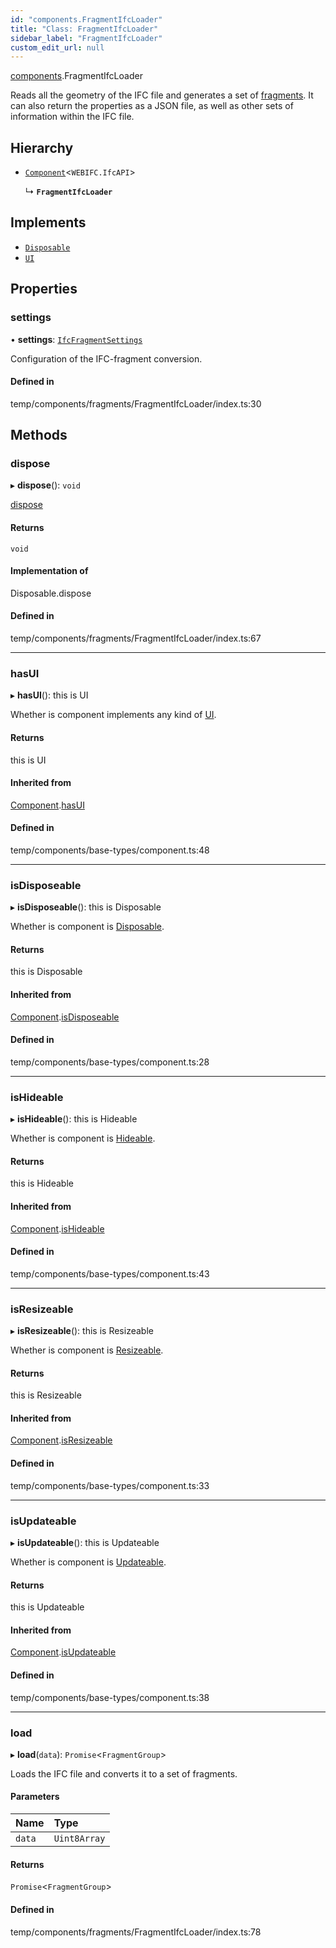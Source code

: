 ```yaml
---
id: "components.FragmentIfcLoader"
title: "Class: FragmentIfcLoader"
sidebar_label: "FragmentIfcLoader"
custom_edit_url: null
---
```


[components](../modules/components.md).FragmentIfcLoader

Reads all the geometry of the IFC file and generates a set of
[fragments](https://github.com/ifcjs/fragment). It can also return the
properties as a JSON file, as well as other sets of information within
the IFC file.

## Hierarchy

- [`Component`](components.Component.md)<`WEBIFC.IfcAPI`\>

  ↳ **`FragmentIfcLoader`**

## Implements

- [`Disposable`](../interfaces/components.Disposable.md)
- [`UI`](../interfaces/components.UI.md)

## Properties

### settings

• **settings**: [`IfcFragmentSettings`](components.IfcFragmentSettings.md)

Configuration of the IFC-fragment conversion.

#### Defined in

temp/components/fragments/FragmentIfcLoader/index.ts:30

## Methods

### dispose

▸ **dispose**(): `void`

[dispose](../interfaces/components.Disposable.md#dispose)

#### Returns

`void`

#### Implementation of

Disposable.dispose

#### Defined in

temp/components/fragments/FragmentIfcLoader/index.ts:67

___

### hasUI

▸ **hasUI**(): this is UI

Whether is component implements any kind of [UI](../interfaces/components.UI.md).

#### Returns

this is UI

#### Inherited from

[Component](components.Component.md).[hasUI](components.Component.md#hasui)

#### Defined in

temp/components/base-types/component.ts:48

___

### isDisposeable

▸ **isDisposeable**(): this is Disposable

Whether is component is [Disposable](../interfaces/components.Disposable.md).

#### Returns

this is Disposable

#### Inherited from

[Component](components.Component.md).[isDisposeable](components.Component.md#isdisposeable)

#### Defined in

temp/components/base-types/component.ts:28

___

### isHideable

▸ **isHideable**(): this is Hideable

Whether is component is [Hideable](../interfaces/components.Hideable.md).

#### Returns

this is Hideable

#### Inherited from

[Component](components.Component.md).[isHideable](components.Component.md#ishideable)

#### Defined in

temp/components/base-types/component.ts:43

___

### isResizeable

▸ **isResizeable**(): this is Resizeable

Whether is component is [Resizeable](../interfaces/components.Resizeable.md).

#### Returns

this is Resizeable

#### Inherited from

[Component](components.Component.md).[isResizeable](components.Component.md#isresizeable)

#### Defined in

temp/components/base-types/component.ts:33

___

### isUpdateable

▸ **isUpdateable**(): this is Updateable

Whether is component is [Updateable](../interfaces/components.Updateable.md).

#### Returns

this is Updateable

#### Inherited from

[Component](components.Component.md).[isUpdateable](components.Component.md#isupdateable)

#### Defined in

temp/components/base-types/component.ts:38

___

### load

▸ **load**(`data`): `Promise`<`FragmentGroup`\>

Loads the IFC file and converts it to a set of fragments.

#### Parameters

| Name | Type |
| :------ | :------ |
| `data` | `Uint8Array` |

#### Returns

`Promise`<`FragmentGroup`\>

#### Defined in

temp/components/fragments/FragmentIfcLoader/index.ts:78
